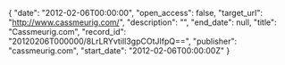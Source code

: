 {
  "date": "2012-02-06T00:00:00", 
  "open_access": false, 
  "target_url": "http://www.cassmeurig.com/", 
  "description": "", 
  "end_date": null, 
  "title": "Cassmeurig.com", 
  "record_id": "20120206T000000/8LrLRYvtiIl3gpCOtJIfpQ==", 
  "publisher": "cassmeurig.com", 
  "start_date": "2012-02-06T00:00:00Z"
}

